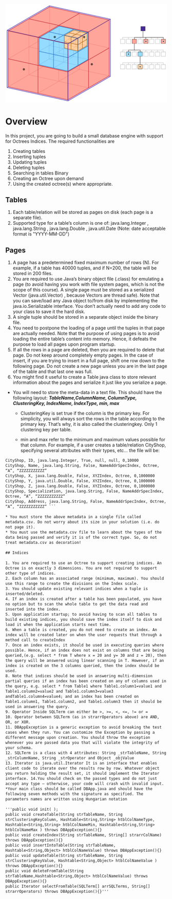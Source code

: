 ![alt text](https://github.com/NadaEmad222/Simple_DataBase_Engine/blob/main/octree.png?raw=true)
# Overview
In this project, you are going to build a small database engine with support for Octrees Indices. The required functionalities are

1. Creating tables
2. Inserting tuples
3. Updating tuples
4. Deleting tuples
5. Searching in tables Binary
6. Creating an Octree upon demand
7. Using the created octree(s) where appropriate.

##  Tables
1. Each table/relation will be stored as pages on disk (each page is a separate file).
2. Supported type for a table’s column is one of: java.lang.Integer , java.lang.String , java.lang.Double , java.util.Date (Note: date acceptable format is "YYYY-MM-DD")

## Pages

1. A page has a predetermined fixed maximum number of rows (N). For example, if a table has 40000 tuples, and if N=200, the table will be stored in 200 files.
2. You are required to use Java’s binary object file (.class) for emulating a page (to avoid having you work with file system pages, which is not the scope of this course). A single page must be stored as a serialized Vector (java.util.Vector) , because Vectors are thread safe). Note that you can save/load any Java object to/from disk by implementing the java.io.Serializable interface. You don’t actually need to add any code to your class to save it the hard disk.
3. A single tuple should be stored in a separate object inside the binary file.
4. You need to postpone the loading of a page until the tuples in that page are actually needed. Note that the purpose of using pages is to avoid loading the entire table’s content into memory. Hence, it defeats the purpose to load all pages upon program startup.
5. If all the rows in a page are deleted, then you are required to delete that page. Do not keep around completely empty pages. In the case of insert, if you are trying to insert in a full page, shift one row down to the following page. Do not create a new page unless you are in the last page of the table and that last one was full.
6. You might find it useful to create a Table java class to store relevant information about the pages and serialize it just like you serialize a page.

* You will need to store the meta-data in a text file. This should have the following layout: 
***TableName,ColumnName, ColumnType, ClusteringKey, IndexName, IndexType, min, max***

    * ClusteringKey is set true if the column is the primary key. For simplicity, you will always sort the rows in the table according to the primary key. That’s why, it is also called the clusteringkey. Only 1 clustering key per table.

    * min and max refer to the minimum and maximum values possible for that column. For example, if a user creates a table/relation CityShop, specifying several attributes with their types, etc… the file will be:

``` Table Name, Column Name, Column Type, ClusteringKey, IndexName,IndexType, min, max 
CityShop, ID, java.lang.Integer, True, null, null, 0,10000 
CityShop, Name, java.lang.String, False, NameAddrSpecIndex, Octree, “A”, “ZZZZZZZZZZZ” 
CityShop, X, java.lang.Double, False, XYZIndex, Octree, 0,1000000 
CityShop, Y, java.util.Double, False, XYZIndex, Octree, 0,1000000 
CityShop, Z, java.lang.Double, False, XYZIndex, Octree, 0,1000000 
CityShop, Specialization, java.lang.String, False, NameAddrSpecIndex, Octree, “A”, “ZZZZZZZZZZZ” 
CityShop, Address, java.lang.String, False, NameAddrSpecIndex, Octree, “A”, “ZZZZZZZZZZZ” ```

* You must store the above metadata in a single file called metadata.csv. Do not worry about its size in your solution (i.e. do not page it).
* You must use the metadata.csv file to learn about the types of the data being passed and verify it is of the correct type. So, do not 
treat metadata.csv as decoration!

## Indices

1. You are required to use an Octree to support creating indices. An Octree is on exactly 3 dimensions. You are not required to support other type of indices.
2. Each column has an associated range (minimum, maximum). You should use this range to create the divisions on the Index scale.
3. You should update existing relevant indices when a tuple is inserted/deleted.
4. If an index is created after a table has been populated, you have no option but to scan the whole table to get the data read and inserted into the index.
5. Upon application startup; to avoid having to scan all tables to build existing indices, you should save the index itself to disk and load it when the application starts next time.
6. When a table is created, you do not need to create an index. An index will be created later on when the user requests that through a method call to createIndex
7. Once an index exists, it should be used in executing queries where possible. Hence, if an index does not exist on columns that are being queried,(e.g. select * from T where x = 20 and y= 30 and z = 20), then the query will be answered using linear scanning in T. However, if an index is created on the 3 columns queried, then the index should be used.
8. Note that indices should be used in answering multi-dimension partial queries if an index has been created on any of columns used in the query, e.g. select * from Table1 where Table1.column1=value1 and Table1.column2=value2 and Table1.column3=value3 andTable1.column4=value4; and an index has been created on Table1.column1, Table1.column2, and Table1.column3 then it should be used in answering the query.
9. Operator Inside SQLTerm can either be >, >=, <, <=, != or =
10. Operator between SQLTerm (as in strarrOperators above) are AND, OR, or XOR.
11. DBAppException is a generic exception to avoid breaking the test cases when they run. You can customize the Exception by passing a different message upon creation. You should throw the exception whenever you are passed data you that will violate the integrity of your schema.
12. SQLTerm is a class with 4 attributes: String _strTableName, String _strColumnName, String _strOperator and Object _objValue
13. Iterator is java.util.Iterator It is an interface that enables client code to iterate over the results row by row. Whatever object you return holding the result set, it should implement the Iterator interface. 14.You should check on the passed types and do not just accept any type – otherwise, your code will crash with invalid input. *Your main class should be called DBApp.java and should have the following seven methods with the signature as specified. The parameters names are written using Hungarian notation

'''public void init( ); 
public void createTable(String strTableName, String strClusteringKeyColumn, Hashtable<String,String> htblColNameType, Hashtable<String,String> htblColNameMin, Hashtable<String,String> htblColNameMax ) throws DBAppException(){}
public void createIndex(String strTableName, String[] strarrColName) throws DBAppException(){}
public void insertIntoTable(String strTableName, Hashtable<String,Object> htblColNameValue) throws DBAppException(){} 
public void updateTable(String strTableName, String strClusteringKeyValue, Hashtable<String,Object> htblColNameValue ) throws DBAppException(){}
public void deleteFromTable(String strTableName,Hashtable<String,Object> htblColNameValue) throws DBAppException(){}
public Iterator selectFromTable(SQLTerm[] arrSQLTerms, String[] strarrOperators) throws DBAppException(){}'''
